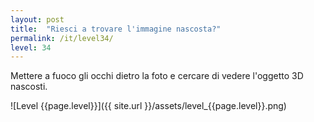 ```yaml
---
layout: post
title:  "Riesci a trovare l'immagine nascosta?"
permalink: /it/level34/
level: 34
---
```

Mettere a fuoco gli occhi dietro la foto e cercare di vedere l'oggetto 3D nascosti.

![Level {{page.level}}]({{ site.url }}/assets/level_{{page.level}}.png)